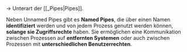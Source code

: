 -> Unterart der [[_Pipes|Pipes]].

Neben Unnamed Pipes gibt es **Named Pipes**, die über einen Namen **identifiziert** werden und von jedem Prozess genutzt werden können, **solange sie Zugriffsrechte** haben. Sie ermöglichen eine Kommunikation zwischen Prozessen auf **entfernten Systemen** oder auch zwischen Prozessen mit **unterschiedlichen Benutzerrechten**.